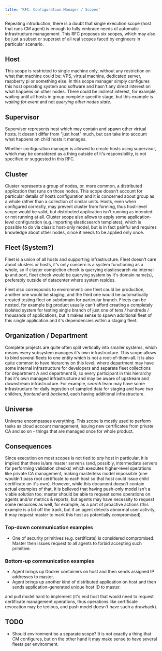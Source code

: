 ```yaml
---
title: 'RFC: Configuration Manager / Scopes'
---
```


Repeating introduction, there is a doubt that single execution scope
(host that runs CM agent) is enough to fully embrace needs of automatic
infrastructure management. This RFC proposes six scopes, which may also
be just a subset or superset of all real scopes faced by engineers in
particular scenario.

## Host

This scope is restricted to single machine only, without any restriction
on what that machine could be: VPS, virtual machine, dedicated server,
raspberry pi or something else. In this scope manager simply configures
this host operating system and software and hasn't any direct interest
on what happens on other nodes. There could be indirect interest, for 
example, waiting until all hosts in group complete specific stage, but
this example is _waiting for event_ and not _querying other nodes 
state_.

## Supervisor

Supervisor represents host which may contain and spawn other virtual 
hosts. It doesn't differ from "just host" much, but can take into 
account what happens on child hosts it manages.

Whether configuration manager is allowed to create hosts using
supervisor, which may be considered as a thing outside of it's 
responsibility, is not specified or suggested in this RFC.

## Cluster

Cluster represents a group of nodes, or, more common, a distributed
application that runs on those nodes. This scope doesn't account for 
particular details of hosts configuration and it is concerned about 
group as a whole rather than a collection of similar units. Hosts, even
when configured correctly, may prevent cluster from forming, thus 
host-level scope would be valid, but distributed application isn't
running as intended or not running at all. Cluster scope also allows to
apply some application-level configuration (e.g. importing elasticsearch
templates), which is possible to do via classic host-only model, but is
in fact painful and requires knowledge about other nodes, since it needs 
to be applied only once.

## Fleet (System?)

Fleet is a union of all hosts and supporting infrastructure. Fleet 
doesn't care about clusters or hosts, it's only concern is a system 
functioning as a whole, so if cluster completion check is querying 
elasticsearch via internal ip and port, fleet check would be querying 
system by it's domain name(s), preferably outside of datacenter where
system resides.

Fleet also corresponds to environment: one fleet could be production,
another one would be staging, and the third one would be automatically
created testing fleet on subdomain for particular branch. Fleets can be
nested, for example big product usually can't afford creating a 
completely isolated system for testing single branch of just one of 
tens / hundreds / thousands of applications, but it makes sense to spawn
additional fleet of this single application and it's dependencies within
a staging fleet.

## Organization / Department

Complete projects are quite often split vertically into smaller systems, 
which means every subsystem manages it's own infrastructure. This scope
allows to bind several fleets to one entity which is not a
root-of-them-all. It is also quite common to have hierarchy on this
level, where department may have some internal infrastructure for 
developers and separate fleet collections for department A and 
department B, so every participant in this hierarchy has it's own 
managed infrastructure and may be aware of upstream and downstream 
infrastructure. For example, _search_ team may have some infrastructure
for daily ingestion of sampled data for staging and have two children,
_frontend_ and _backend_, each having additional infrastructure.

## Universe

Universe encompasses everything. This scope is mostly used to perform
tasks as cloud account management, issuing new certificates from private
CA and so on - things that are managed once for whole product.

## Consequences

Since execution on most scopes is not tied to _any_ host in particular,
it is implied that there is/are master server/s (and, possibly, 
intermediate servers for performing validation checks) which executes
higher-level operations like private CA management, making masterless
model impossible (one wouldn't pass root certificate to each host so 
that host could issue child certificate on it's own). However, while 
this document doesn't contain actual examples of that, it is believed 
that having push-only model isn't a viable solution too: master should 
be able to request some operations on agents and/or metrics & reports, 
but agents may have necessity to request some resources as well, for 
example, as a part of proactive actions (this example is a bit off the 
track, but if an agent detects abnormal user activity, it may request 
master to mark this host as potentially compromised).

### Top-down communication examples

- One of security primitives (e.g. certificate) is considered 
  compromised. Master then issues request to all agents to forbid 
  accepting such primitive.

### Bottom-up communication examples

- Agent brings up Docker containers on host and then sends assigned IP
  addresses to master.
- Agent brings up another kind of distributed application on host and
  then sends application-generated unique host ID to master.

and pull model hard
to implement (it's end host that would need to request certificate 
management operations, thus operations like certificate revocation may 
be tedious, and push model doesn't have such a drawback).

## TODO

- Should environment be a separate scope? It is not exactly a thing that
CM configures, but on the other hand it may make sense to have several 
fleets per environment.
